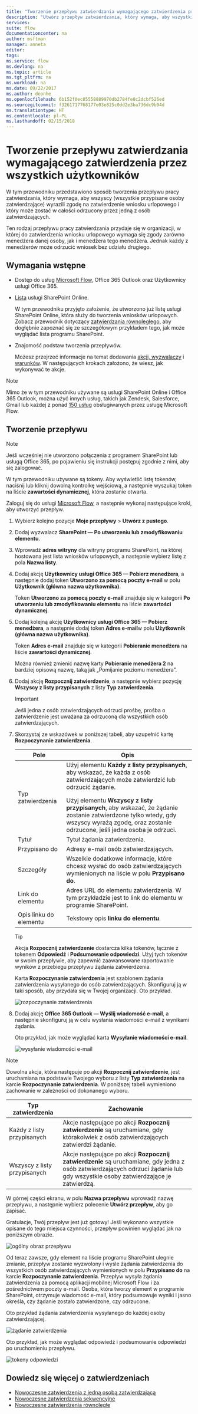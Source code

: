 ```yaml
---
title: "Tworzenie przepływu zatwierdzania wymagającego zatwierdzenia przez wszystkich użytkowników | Microsoft Docs"
description: "Utwórz przepływ zatwierdzania, który wymaga, aby wszystkie osoby zatwierdzające wyraziły zgodę lub jedna osoba odrzuciła żądanie."
services: 
suite: flow
documentationcenter: na
author: msftman
manager: anneta
editor: 
tags: 
ms.service: flow
ms.devlang: na
ms.topic: article
ms.tgt_pltfrm: na
ms.workload: na
ms.date: 09/22/2017
ms.author: deonhe
ms.openlocfilehash: 6b152f0ec85558889970db2784fe8c2dcbf526ed
ms.sourcegitcommit: f3261717768177e03e825c0dd2e3ba736dc9b94d
ms.translationtype: HT
ms.contentlocale: pl-PL
ms.lasthandoff: 02/15/2018
---
```

# <a name="create-an-approval-flow-that-requires-everyone-to-approve"></a>Tworzenie przepływu zatwierdzania wymagającego zatwierdzenia przez wszystkich użytkowników
W tym przewodniku przedstawiono sposób tworzenia przepływu pracy zatwierdzania, który wymaga, aby wszyscy (wszystkie przypisane osoby zatwierdzające) wyrazili zgodę na zatwierdzenie wniosku urlopowego i który może zostać w całości odrzucony przez jedną z osób zatwierdzających.

Ten rodzaj przepływu pracy zatwierdzania przydaje się w organizacji, w której do zatwierdzenia wniosku urlopowego wymaga się zgody zarówno menedżera danej osoby, jak i menedżera tego menedżera. Jednak każdy z menedżerów może odrzucić wniosek bez udziału drugiego.

## <a name="prerequisites"></a>Wymagania wstępne
* Dostęp do usług [Microsoft Flow](https://flow.microsoft.com), Office 365 Outlook oraz Użytkownicy usługi Office 365.
* [Lista](https://support.office.com/article/SharePoint-lists-I-An-introduction-f11cd5fe-bc87-4f9e-9bfe-bbd87a22a194) usługi SharePoint Online.
  
    W tym przewodniku przyjęto założenie, że utworzono już listę usługi SharePoint Online, która służy do tworzenia wniosków urlopowych. Zobacz przewodnik dotyczący [zatwierdzania równoległego](parallel-modern-approvals.md), aby dogłębnie zapoznać się ze szczegółowym przykładem tego, jak może wyglądać lista programu SharePoint.
* Znajomość podstaw tworzenia przepływów.
  
    Możesz przejrzeć informacje na temat dodawania [akcji, wyzwalaczy](multi-step-logic-flow.md#add-another-action) i [warunków](add-condition.md). W następujących krokach założono, że wiesz, jak wykonywać te akcje.

> [!NOTE]
> Mimo że w tym przewodniku używane są usługi SharePoint Online i Office 365 Outlook, można użyć innych usług, takich jak Zendesk, Salesforce, Gmail lub każdej z ponad [150 usług](https://flow.microsoft.com/connectors/) obsługiwanych przez usługę Microsoft Flow.
> 
> 

## <a name="create-the-flow"></a>Tworzenie przepływu
> [!NOTE]
> Jeśli wcześniej nie utworzono połączenia z programem SharePoint lub usługą Office 365, po pojawieniu się instrukcji postępuj zgodnie z nimi, aby się zalogować.
> 
> 

W tym przewodniku używane są tokeny. Aby wyświetlić listę tokenów, naciśnij lub kliknij dowolną kontrolkę wejściową, a następnie wyszukaj token na liście **zawartości dynamicznej**, która zostanie otwarta.

Zaloguj się do usługi [Microsoft Flow](https://flow.microsoft.com), a następnie wykonaj następujące kroki, aby utworzyć przepływ.

1. Wybierz kolejno pozycje **Moje przepływy** > **Utwórz z pustego**.
2. Dodaj wyzwalacz **SharePoint — Po utworzeniu lub zmodyfikowaniu elementu**.
3. Wprowadź **adres witryny** dla witryny programu SharePoint, na której hostowana jest lista wniosków urlopowych, a następnie wybierz listę z pola **Nazwa listy**.
4. Dodaj akcję **Użytkownicy usługi Office 365 — Pobierz menedżera**, a następnie dodaj token **Utworzono za pomocą poczty e-mail** w polu **Użytkownik (główna nazwa użytkownika)**.
   
    Token **Utworzono za pomocą poczty e-mail** znajduje się w kategorii **Po utworzeniu lub zmodyfikowaniu elementu** na liście **zawartości dynamicznej**.
5. Dodaj kolejną akcję **Użytkownicy usługi Office 365 — Pobierz menedżera**, a następnie dodaj token **Adres e-mail**w polu **Użytkownik (główna nazwa użytkownika)**.
   
    Token **Adres e-mail** znajduje się w kategorii **Pobieranie menedżera** na liście **zawartości dynamicznej**.
   
    Można również zmienić nazwę karty **Pobieranie menedżera 2** na bardziej opisową nazwę, taką jak „Pomijanie poziomu menedżera”.
6. Dodaj akcję **Rozpocznij zatwierdzenie**, a następnie wybierz pozycję **Wszyscy z listy przypisanych** z listy **Typ zatwierdzenia**.
   
   > [!IMPORTANT]
   > Jeśli jedna z osób zatwierdzających odrzuci prośbę, prośba o zatwierdzenie jest uważana za odrzuconą dla wszystkich osób zatwierdzających.
   > 
   > 
7. Skorzystaj ze wskazówek w poniższej tabeli, aby uzupełnić kartę **Rozpoczynanie zatwierdzenia**.
   
   | Pole | Opis |
   | --- | --- |
   |  Typ zatwierdzenia |Użyj elementu **Każdy z listy przypisanych**, aby wskazać, że każda z osób zatwierdzających może zatwierdzić lub odrzucić żądanie. </p>Użyj elementu **Wszyscy z listy przypisanych**, aby wskazać, że żądanie zostanie zatwierdzone tylko wtedy, gdy wszyscy wyrażą zgodę, oraz zostanie odrzucone, jeśli jedna osoba je odrzuci. |
   |  Tytuł |Tytuł żądania zatwierdzenia. |
   |  Przypisano do |Adresy e-mail osób zatwierdzających. |
   |  Szczegóły |Wszelkie dodatkowe informacje, które chcesz wysłać do osób zatwierdzających wymienionych na liście w polu **Przypisano do**. |
   |  Link do elementu |Adres URL do elementu zatwierdzenia. W tym przykładzie jest to link do elementu w programie SharePoint. |
   |  Opis linku do elementu |Tekstowy opis **linku do elementu**. |
   
   > [!TIP]
   > Akcja **Rozpocznij zatwierdzenie** dostarcza kilka tokenów, łącznie z tokenem **Odpowiedź** i **Podsumowanie odpowiedzi**. Użyj tych tokenów w swoim przepływie, aby zapewnić zaawansowane raportowanie wyników z przebiegu przepływu żądania zatwierdzenia.
   > 
   > 
   
    Karta **Rozpoczynanie zatwierdzenia** jest szablonem żądania zatwierdzenia wysyłanego do osób zatwierdzających. Skonfiguruj ją w taki sposób, aby przydała się w Twojej organizacji. Oto przykład.
   
    ![rozpoczynanie zatwierdzenia](media/all-assigned-must-approve/start-an-approval-card.png)
8. Dodaj akcję **Office 365 Outlook — Wyślij wiadomość e-mail**, a następnie skonfiguruj ją w celu wysłania wiadomości e-mail z wynikami żądania.
   
    Oto przykład, jak może wyglądać karta **Wysyłanie wiadomości e-mail**.
   
    ![wysyłanie wiadomości e-mail](media/all-assigned-must-approve/send-an-email-card.png)

> [!NOTE]
> Dowolna akcja, która następuje po akcji **Rozpocznij zatwierdzenie**, jest uruchamiana na podstawie Twojego wyboru z listy **Typ zatwierdzenia** na karcie **Rozpoczynanie zatwierdzenia**. W poniższej tabeli wymieniono zachowanie w zależności od dokonanego wyboru.
> 
> 

| Typ zatwierdzenia | Zachowanie |
| --- | --- |
| Każdy z listy przypisanych |Akcje następujące po akcji **Rozpocznij zatwierdzenie** są uruchamiane, gdy którakolwiek z osób zatwierdzających zatwierdzi żądanie. |
| Wszyscy z listy przypisanych |Akcje następujące po akcji **Rozpocznij zatwierdzenie** są uruchamiane, gdy jedna z osób zatwierdzających odrzuci żądanie lub gdy wszystkie osoby zatwierdzające je zatwierdzą. |

W górnej części ekranu, w polu **Nazwa przepływu** wprowadź nazwę przepływu, a następnie wybierz polecenie **Utwórz przepływ**, aby go zapisać.

Gratulacje, Twój przepływ jest już gotowy! Jeśli wykonano wszystkie opisane do tego miejsca czynności, przepływ powinien wyglądać jak na poniższym obrazie.

![ogólny obraz przepływu](media/all-assigned-must-approve/overall-flow.png)

Od teraz zawsze, gdy element na liście programu SharePoint ulegnie zmianie, przepływ zostanie wyzwolony i wyśle żądania zatwierdzenia do wszystkich osób zatwierdzających wymienionych w polu **Przypisano do** na karcie **Rozpoczynanie zatwierdzenia**. Przepływ wysyła żądania zatwierdzenia za pomocą aplikacji mobilnej Microsoft Flow i za pośrednictwem poczty e-mail. Osoba, która tworzy element w programie SharePoint, otrzymuje wiadomość e-mail, który podsumowuje wyniki i jasno określa, czy żądanie zostało zatwierdzone, czy odrzucone.

Oto przykład żądania zatwierdzenia wysyłanego do każdej osoby zatwierdzającej.

![żądanie zatwierdzenia](media/all-assigned-must-approve/approval-request.png)

Oto przykład, jak może wyglądać odpowiedź i podsumowanie odpowiedzi po uruchomieniu przepływu.

![tokeny odpowiedzi](media/all-assigned-must-approve/response-output.png)

## <a name="learn-more-about-approvals"></a>Dowiedz się więcej o zatwierdzeniach
* [Nowoczesne zatwierdzenia z jedną osobą zatwierdzającą](modern-approvals.md)
* [Nowoczesne zatwierdzenia sekwencyjne](sequential-modern-approvals.md)
* [Nowoczesne zatwierdzenia równoległe](sequential-modern-approvals.md)

